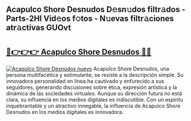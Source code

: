 ## Acapulco Shore Desnudos D𝚎sn𝚞dos filtr𝚊dos - Parts-2HI Vid𝚎os f𝚘tos - N𝚞evas filtr𝚊ciones atr𝚊ctivas GUOvt

# <h2><a href="http://mbc19g.tromn.icu/?c=Acapulco+Shore+Desnudos">🔗👉👉👉 Acapulco Shore Desnudos 🔗🔗</a></h2>

[![Acapulco Shore Desnudos nuevo](https://i.imgur.com/pEAQMta.gif)](http://mbc19g.tromn.icu/?c=Acapulco+Shore+Desnudos)
Acapulco Shore Desnudos, una persona multifacética y estimulante, se resiste a la descripción simple. Su innovadora personalidad en línea ha cautivado y enfurecido a sus seguidores, generando discusiones sobre ética, expresión artística y la dinámica de las sociedades virtuales. Aunque su dirección futura no está clara, su influencia en los medios digitales es indiscutible. Con un espíritu inquebrantable y un atractivo innegable, la influencia de Acapulco Shore Desnudos en los medios digitales es innovadora.
